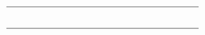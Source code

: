 
<div class="tweet" data-src="https://twitter.com/gitpitch/status/1030769566106836992"></div>

---

<pre><code data-trim>
<div class="tweet" data-src="https://twitter.com/gitpitch/status/1030769566106836992"></div>
</code></pre>

---

